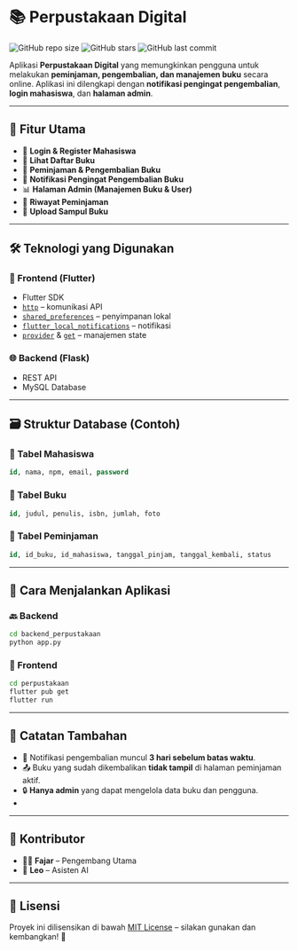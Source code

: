 
# 📚 Perpustakaan Digital

![GitHub repo size](https://img.shields.io/github/repo-size/FajarFarel/perpustakaan)
![GitHub stars](https://img.shields.io/github/stars/FajarFarel/perpustakaan?style=social)
![GitHub last commit](https://img.shields.io/github/last-commit/FajarFarel/perpustakaan)

Aplikasi **Perpustakaan Digital** yang memungkinkan pengguna untuk melakukan **peminjaman, pengembalian, dan manajemen buku** secara online. Aplikasi ini dilengkapi dengan **notifikasi pengingat pengembalian**, **login mahasiswa**, dan **halaman admin**.

---

## 🧩 Fitur Utama

- 🔐 **Login & Register Mahasiswa**
- 📖 **Lihat Daftar Buku**
- 🛒 **Peminjaman & Pengembalian Buku**
- 🔔 **Notifikasi Pengingat Pengembalian Buku**
- 📊 **Halaman Admin (Manajemen Buku & User)**
- 🧾 **Riwayat Peminjaman**
- 📸 **Upload Sampul Buku**

---

## 🛠️ Teknologi yang Digunakan

### 📱 Frontend (Flutter)

- Flutter SDK
- [`http`](https://pub.dev/packages/http) – komunikasi API
- [`shared_preferences`](https://pub.dev/packages/shared_preferences) – penyimpanan lokal
- [`flutter_local_notifications`](https://pub.dev/packages/flutter_local_notifications) – notifikasi
- [`provider`](https://pub.dev/packages/provider) & [`get`](https://pub.dev/packages/get) – manajemen state

### 🌐 Backend (Flask)

- REST API
- MySQL Database

---

## 🗃️ Struktur Database (Contoh)

### 📘 Tabel Mahasiswa
```sql
id, nama, npm, email, password
```

### 📗 Tabel Buku
```sql
id, judul, penulis, isbn, jumlah, foto
```

### 📕 Tabel Peminjaman
```sql
id, id_buku, id_mahasiswa, tanggal_pinjam, tanggal_kembali, status
```

---

## 🚀 Cara Menjalankan Aplikasi

### 🔙 Backend
```bash
cd backend_perpustakaan
python app.py
```

### 📲 Frontend
```bash
cd perpustakaan
flutter pub get
flutter run
```

---

## 📌 Catatan Tambahan

- 📆 Notifikasi pengembalian muncul **3 hari sebelum batas waktu**.
- 📤 Buku yang sudah dikembalikan **tidak tampil** di halaman peminjaman aktif.
- 🔒 **Hanya admin** yang dapat mengelola data buku dan pengguna.
- 
---

## 👥 Kontributor

- 👨‍💻 **Fajar** – Pengembang Utama  
- 🤖 **Leo** – Asisten AI  

---

## 📄 Lisensi

Proyek ini dilisensikan di bawah [MIT License](License) – silakan gunakan dan kembangkan! 🚀
      
